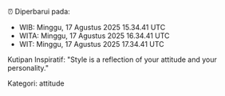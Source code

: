 ⏰ Diperbarui pada:
- WIB: Minggu, 17 Agustus 2025 15.34.41 UTC
- WITA: Minggu, 17 Agustus 2025 16.34.41 UTC
- WIT: Minggu, 17 Agustus 2025 17.34.41 UTC

Kutipan Inspiratif:
"Style is a reflection of your attitude and your personality."


Kategori: attitude


